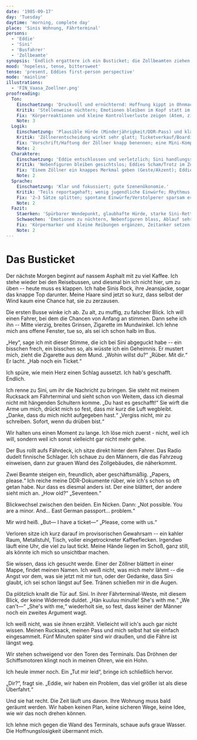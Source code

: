 ```yaml
---
date: '1985-09-17'
day: 'Tuesday'
daytime: 'morning, complete day'
place: 'Sinis Wohnung, Fährterminal'
persons:
  - 'Eddie'
  - 'Sini'
  - 'Busfahrer'
  - 'Zollbeamte'
synopsis: 'Endlich ergattere ich ein Busticket; die Zollbeamten ziehen mich als Minderjährige mit DDR‑Pass heraus, Sini reißt mich frei – doch die Fähre ist weg und die Zeit läuft uns davon.'
mood: 'hopeless, tense, bittersweet'
tense: 'present, Eddies first-person perspective'
mode: 'mainline'
illustrations:
  - 'FIN_Vaasa_Zoellner.png'
proofreading:
  Ton:
    Einschaetzung: 'Druckvoll und ernüchternd: Hoffnung kippt in Ohnmacht, getragen von der Bindung zu Sini.'
    Kritik: 'Stellenweise nüchtern; Emotionen bleiben im Kopf statt im Körper, der Schmerz des verpassten Moments hallt zu kurz nach.'
    Fix: 'Körperreaktionen und kleine Kontrollverluste zeigen (Atem, zittrige Hände, verkrampfter Bauch); nach der Befreiung 1–2 stille Schläge stehen lassen (Geräusch, Blick, Leere); weniger Erklären, mehr unmittelbare Wahrnehmung.'
    Note: 3
  Logik:
    Einschaetzung: 'Plausible Hürde (Minderjährigkeit/DDR‑Pass) und klare Sequenz bis zum Verpassen der Fähre.'
    Kritik: 'Zöllnerentscheidung wirkt sehr glatt; Ticketverkauf/Boarding läuft reibungslos ohne Reibungspunkte.'
    Fix: 'Vorschrift/Haftung der Zöllner knapp benennen; eine Mini‑Komplikation beim Ticket/Boarding einstreuen; Abfahrtsminute/ Zeitdruck markieren.'
    Note: 2
  Charaktere:
    Einschaetzung: 'Eddie entschlossen und verletzlich; Sini handlungsstark und beschützend.'
    Kritik: 'Nebenfiguren bleiben gesichtslos; Eddies Scham/Trotz im Zollraum könnte schärfer sein.'
    Fix: 'Einem Zöllner ein knappes Merkmal geben (Geste/Akzent); Eddies Gegenimpuls kurz andeuten (Widerspruch, Tränen wegblinzeln); Sini einen Hauch von Risiko/Angst zeigen.'
    Note: 2
  Sprache:
    Einschaetzung: 'Klar und fokussiert; gute Szenenökonomie.'
    Kritik: 'Teils reportagehaft; wenig jugendliche Einwürfe; Rhythmus gleichförmig.'
    Fix: '2–3 Sätze splitten; spontane Einwürfe/Verstolperer sparsam ergänzen; Geräusche/Gerüche stärker einweben (Fährhorn, Öl, nasser Filz).'
    Note: 2
  Fazit:
    Staerken: 'Spürbarer Wendepunkt, glaubhafte Hürde, starke Sini‑Rettung, ernüchternder Nachklang.'
    Schwaechen: 'Emotionen zu nüchtern, Nebenfiguren blass, Ablauf sehr glatt.'
    Fix: 'Körpermarker und kleine Reibungen ergänzen, Zeitanker setzen, Sprachrhythmus variieren; Zöllner minimal profilieren.'
    Note: 2
---
```


# Das Busticket

Der nächste Morgen beginnt auf nassem Asphalt mit zu viel Kaffee. Ich stehe
wieder bei den Reisebussen, und diesmal bin ich nicht hier, um zu üben -- heute
muss es klappen. Ich habe Sinis Rock, ihre Jeansjacke, sogar das knappe Top
darunter. Meine Haare sind jetzt so kurz, dass selbst der Wind kaum eine Chance
hat, sie zu zerzausen.

Die ersten Busse winke ich ab. Zu alt, zu muffig, zu falscher Blick. Ich will
einen Fahrer, bei dem die Chancen von Anfang an stimmen. Dann sehe ich ihn --
Mitte vierzig, breites Grinsen, Zigarette im Mundwinkel. Ich lehne mich ans
offene Fenster, tue so, als sei ich schon halb im Bus.

„Hey“, sage ich mit dieser Stimme, die ich bei Sini abgeguckt habe -- ein
bisschen frech, ein bisschen so, als wüsste ich ein Geheimnis. Er mustert mich,
zieht die Zigarette aus dem Mund. „Wohin willst du?“ „Rüber. Mit dir.“ Er lacht.
„Hab noch ein Ticket.“

Ich spüre, wie mein Herz einen Schlag aussetzt. Ich hab's geschafft. Endlich.

Ich renne zu Sini, um ihr die Nachricht zu bringen. Sie steht mit meinem
Rucksack am Fährterminal und sieht schon von Weitem, dass ich diesmal nicht mit
hängenden Schultern komme. „Du hast es geschafft!“ Sie wirft die Arme um mich,
drückt mich so fest, dass mir kurz die Luft wegbleibt. „Danke, dass du mich
nicht aufgegeben hast.“ „Vergiss nicht, mir zu schreiben. Sofort, wenn du drüben
bist.“

Wir halten uns einen Moment zu lange. Ich löse mich zuerst - nicht, weil ich
will, sondern weil ich sonst vielleicht gar nicht mehr gehe.

Der Bus rollt aufs Fährdeck, ich sitze direkt hinter dem Fahrer. Das Radio
dudelt finnische Schlager. Ich schaue zu den Männern, die das Fahrzeug
einweisen, dann zur grauen Wand des Zollgebäudes, die näherkommt.

Zwei Beamte steigen ein, freundlich, aber geschäftsmäßig. „Papers, please.“ Ich
reiche meine DDR-Dokumente rüber, wie ich's schon so oft getan habe. Nur dass es
diesmal anders ist. Der eine blättert, der andere sieht mich an. „How old?“
„Seventeen.“

Blickwechsel zwischen den beiden. Ein Nicken. Dann: „Not possible. You are a
minor. And… East German passport… problem.“

Mir wird heiß. „But— I have a ticket—“ „Please, come with us.“

Verloren sitze ich kurz darauf im provisorischen Gewahrsam -- ein kahler Raum,
Metallstuhl, Tisch, voller eingetrockneter Kaffeeflecken. Irgendwo läuft eine
Uhr, die viel zu laut tickt. Meine Hände liegen im Schoß, ganz still, als könnte
ich mich so unsichtbar machen.

Sie wissen, dass ich gesucht werde. Einer der Zöllner blättert in einer Mappe,
findet meinen Namen. Ich weiß nicht, was mich mehr lähmt -- die Angst vor dem,
was sie jetzt mit mir tun, oder der Gedanke, dass Sini glaubt, ich sei schon
längst auf See. Tränen schießen mir in die Augen.

Da plötzlich knallt die Tür auf. Sini. In ihrer Fährterminal-Weste, mit diesem
Blick, der keine Widerrede duldet. „Hän kuuluu minulle! She's with me.“ „We
can't—“ „She's with me,“ wiederholt sie, so fest, dass keiner der Männer noch
ein zweites Argument wagt.

Ich weiß nicht, was sie ihnen erzählt. Vielleicht will ich's auch gar nicht
wissen. Meinen Rucksack, meinen Pass und mich selbst hat sie einfach
eingesammelt. Fünf Minuten später sind wir draußen, und die Fähre ist längst
weg.

Wir stehen schweigend vor den Toren des Terminals. Das Dröhnen der
Schiffsmotoren klingt noch in meinen Ohren, wie ein Hohn.

Ich heule immer noch. Ein „Tut mir leid“, bringe ich schließlich hervor.

„Dir?“, fragt sie. „Eddie, wir haben ein Problem, das viel größer ist als diese
Überfahrt.“

Und sie hat recht. Die Zeit läuft uns davon. Ihre Wohnung muss bald geräumt
werden. Wir haben keinen Plan, keine sicheren Wege, keine Idee, wie wir das noch
drehen können.

Ich lehne mich gegen die Wand des Terminals, schaue aufs graue Wasser. Die
Hoffnungslosigkeit übermannt mich.
